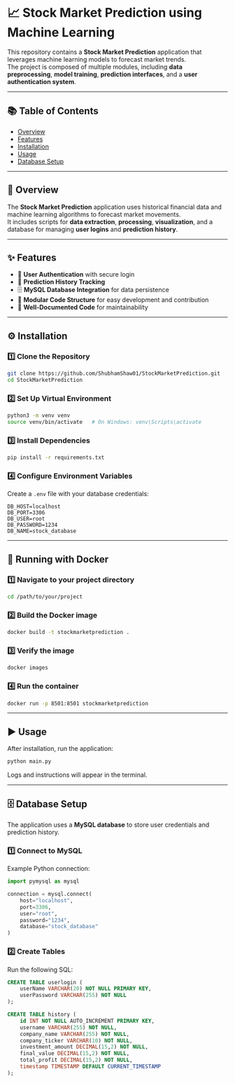 # 📈 Stock Market Prediction using Machine Learning

This repository contains a **Stock Market Prediction** application that leverages machine learning models to forecast market trends.  
The project is composed of multiple modules, including **data preprocessing**, **model training**, **prediction interfaces**, and a **user authentication system**.

---

## 📚 Table of Contents
- [Overview](#overview)
- [Features](#features)
- [Installation](#installation)
- [Usage](#usage)
- [Database Setup](#database-setup)

---

## 📝 Overview
The **Stock Market Prediction** application uses historical financial data and machine learning algorithms to forecast market movements.  
It includes scripts for **data extraction**, **processing**, **visualization**, and a database for managing **user logins** and **prediction history**.

---

## ✨ Features
- 🔐 **User Authentication** with secure login
- 📜 **Prediction History Tracking**
- 🗄 **MySQL Database Integration** for data persistence
- 🧩 **Modular Code Structure** for easy development and contribution
- 📝 **Well-Documented Code** for maintainability

---

## ⚙️ Installation

### 1️⃣ Clone the Repository
```bash
git clone https://github.com/ShubhamShaw01/StockMarketPrediction.git
cd StockMarketPrediction
```

### 2️⃣ Set Up Virtual Environment
```bash
python3 -m venv venv
source venv/bin/activate   # On Windows: venv\Scripts\activate
```

### 3️⃣ Install Dependencies
```bash
pip install -r requirements.txt
```

### 4️⃣ Configure Environment Variables
Create a `.env` file with your database credentials:
```env
DB_HOST=localhost
DB_PORT=3306
DB_USER=root
DB_PASSWORD=1234
DB_NAME=stock_database
```

---

## 🐳 Running with Docker

### 1️⃣ Navigate to your project directory
```bash
cd /path/to/your/project
```

### 2️⃣ Build the Docker image
```bash
docker build -t stockmarketprediction .
```

### 3️⃣ Verify the image
```bash
docker images
```

### 4️⃣ Run the container
```bash
docker run -p 8501:8501 stockmarketprediction
```

---

## ▶️ Usage
After installation, run the application:
```bash
python main.py
```
Logs and instructions will appear in the terminal.

---

## 🗄 Database Setup

The application uses a **MySQL database** to store user credentials and prediction history.

### 1️⃣ Connect to MySQL
Example Python connection:
```python
import pymysql as mysql

connection = mysql.connect(
    host="localhost",
    port=3306,
    user="root",
    password="1234",
    database="stock_database"
)
```

### 2️⃣ Create Tables
Run the following SQL:
```sql
CREATE TABLE userlogin (
    userName VARCHAR(20) NOT NULL PRIMARY KEY,
    userPassword VARCHAR(255) NOT NULL
);

CREATE TABLE history (
    id INT NOT NULL AUTO_INCREMENT PRIMARY KEY,
    username VARCHAR(255) NOT NULL,
    company_name VARCHAR(255) NOT NULL,
    company_ticker VARCHAR(10) NOT NULL,
    investment_amount DECIMAL(15,2) NOT NULL,
    final_value DECIMAL(15,2) NOT NULL,
    total_profit DECIMAL(15,2) NOT NULL,
    timestamp TIMESTAMP DEFAULT CURRENT_TIMESTAMP
);
```

